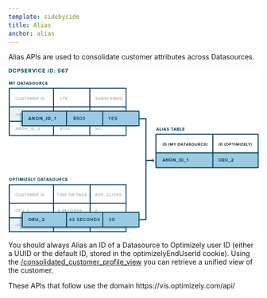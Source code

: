 ```yaml
---
template: sidebyside
title: Alias
anchor: alias
---
```


Alias APIs are used to consolidate customer attributes across Datasources.

<img src="/assets/img/dcp/alias.png">

You should always Alias an ID of a Datasource to Optimizely user ID (either a UUID or the default ID, stored in the optimizelyEndUserId cookie). Using the [/consolidated_customer_profile_view](/#) you can retrieve a unified view of the customer.

<div class="lego-attention lego-attention--warning push--bottom">
These APIs that follow use the domain https://vis.optimizely.com/api/
</div>
